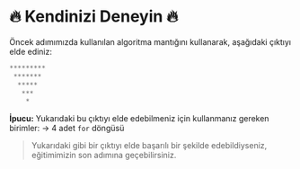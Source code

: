 # 🔥 Kendinizi Deneyin 🔥
Öncek adımımızda kullanılan algoritma mantığını kullanarak, aşağıdaki çıktıyı elde ediniz:
```python
*********
 *******
  *****
   ***
    *
```

**İpucu:** Yukarıdaki bu çıktıyı elde edebilmeniz için kullanmanız gereken birimler:
-> 4 adet ```for``` döngüsü

>Yukarıdaki gibi bir çıktıyı elde başarılı bir şekilde edebildiyseniz, eğitimimizin son adımına geçebilirsiniz. 